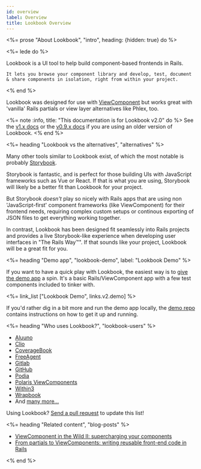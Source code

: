 ```yaml
---
id: overview
label: Overview
title: Lookbook Overview
---
```


<%= prose "About Lookbook", "intro", heading: {hidden: true} do %>

  <%= lede do %>
    <p class="font-semibold">Lookbook is a UI tool to help build component-based frontends in Rails.</p>

    It lets you browse your component library and develop, test, document & share components in isolation, right from within your project.
  <% end %>

  Lookbook was designed for use with [ViewComponent](https://viewcomponent.org) but works great with 'vanilla' Rails partials or view layer alternatives like Phlex, too.

  <%= note :info, title: "This documentation is for Lookbook v2.0" do %>
    See the [v1.x docs](https://lookbook.build) or the
    [v0.9.x docs](https://github.com/ViewComponent/lookbook/tree/0.9.x) if you are using an older version of Lookbook.
  <% end %>


  <%= heading "Lookbook vs the alternatives", "alternatives" %>

  Many other tools similar to Lookbook exist, of which the most notable is probably [Storybook](https://storybook.js.org/).

  Storybook is fantastic, and is perfect for those building UIs with JavaScript frameworks such as Vue or React.
  If that is what you are using, Storybook will likely be a better fit than Lookbook for your project.

  But Storybook _doesn't_ play so nicely with Rails apps that are using non 'JavaScript-first' component frameworks (like ViewComponent) for their frontend needs, requiring complex custom setups or continous exporting of JSON files to get everything working together.

  In contrast, Lookbook has been designed fit seamlessly into Rails projects and provides a live Storybook-like experience when developing user interfaces in "The Rails Way™️". If that sounds like your project, Lookbook will be a great fit for you.


  <%= heading "Demo app", "lookbook-demo", label: "Lookbook Demo" %>

  If you want to have a quick play with Lookbook, the easiest way is to [give the demo app](<%= links.v2.demo %>) a spin. It's a basic Rails/ViewComponent app with a few test components included to tinker with.

  <%= link_list ["Lookbook Demo", links.v2.demo] %>

  If you'd rather dig in a bit more and run the demo app locally, the [demo repo](<%= links.v2.demo_repo %>) contains instructions on how to get it up and running.

  <%= heading "Who uses Lookbook?", "lookbook-users" %>

  * [Aluuno](https://aluuno.com/)
  * [Clio](https://www.clio.com/)
  * [CoverageBook](https://coveragebook.com/)
  * [FreeAgent](https://www.freeagent.com/)
  * [Gitlab](https://www.gitlab.com/)
  * [GitHub](https://www.github.com/)
  * [Podia](https://www.podia.com/)
  * [Polaris ViewComponents](https://github.com/baoagency/polaris_view_components)
  * [Within3](https://within3.com/)
  * [Wrapbook](https://wrapbook.com/)
  * And [many more...](https://github.com/ViewComponent/lookbook/network/dependents?package_id=UGFja2FnZS0xMDM0MzQ1)

  Using Lookbook? [Send a pull request](https://github.com/ViewComponent/lookbook/edit/main/docs/src/guide/index.md) to update this list!

  <%= heading "Related content", "blog-posts" %>

  * [ViewComponent in the Wild II: supercharging your components](https://evilmartians.com/chronicles/viewcomponent-in-the-wild-supercharging-your-components)
  * [From partials to ViewComponents: writing reusable front-end code in Rails](https://dev.to/nejremeslnici/from-partials-to-viewcomponents-writing-reusable-front-end-code-in-rails-1c9o)

<% end %>